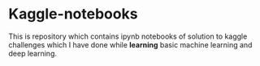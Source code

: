 # Kaggle-notebooks

This is repository which contains ipynb notebooks of solution to kaggle challenges which I have done while **learning** basic machine learning and deep learning.

